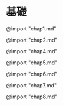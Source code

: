 # 基礎

@import "chap1.md"

<div style="page-break-before:always"></div>

@import "chap2.md"

<div style="page-break-before:always"></div>

@import "chap4.md"

<div style="page-break-before:always"></div>

@import "chap5.md"

<div style="page-break-before:always"></div>

@import "chap6.md"

<div style="page-break-before:always"></div>

@import "chap7.md"

<div style="page-break-before:always"></div>

@import "chap8.md"